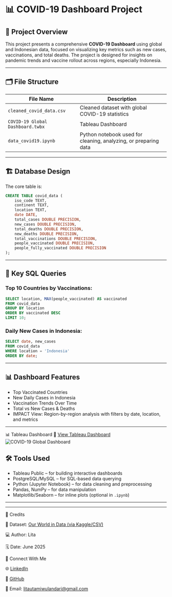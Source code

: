 
# 📊 COVID-19 Dashboard Project

## 📁 Project Overview
This project presents a comprehensive **COVID-19 Dashboard** using global and Indonesian data, focused on visualizing key metrics such as new cases, vaccinations, and total deaths. The project is designed for insights on pandemic trends and vaccine rollout across regions, especially Indonesia.

---

## 🗂️ File Structure

| File Name                 | Description |
|--------------------------|-------------|
| `cleaned_covid_data.csv` | Cleaned dataset with global COVID-19 statistics |
| `COVID-19 Global Dashboard.twbx`          | Tableau Dashboard |
| `data_covid19.ipynb`     | Python notebook used for cleaning, analyzing, or preparing data |

---

## 🏗️ Database Design

The core table is:

```sql
CREATE TABLE covid_data (
    iso_code TEXT,
    continent TEXT,
    location TEXT,
    date DATE,
    total_cases DOUBLE PRECISION,
    new_cases DOUBLE PRECISION,
    total_deaths DOUBLE PRECISION,
    new_deaths DOUBLE PRECISION,
    total_vaccinations DOUBLE PRECISION,
    people_vaccinated DOUBLE PRECISION,
    people_fully_vaccinated DOUBLE PRECISION
);
```

---

## 📌 Key SQL Queries

### Top 10 Countries by Vaccinations:
```sql
SELECT location, MAX(people_vaccinated) AS vaccinated
FROM covid_data
GROUP BY location
ORDER BY vaccinated DESC
LIMIT 10;
```

### Daily New Cases in Indonesia:
```sql
SELECT date, new_cases
FROM covid_data
WHERE location = 'Indonesia'
ORDER BY date;
```

---

## 📊 Dashboard Features

- Top Vaccinated Countries
- New Daily Cases in Indonesia
- Vaccination Trends Over Time
- Total vs New Cases & Deaths
- IMPACT View: Region-by-region analysis with filters by date, location, and metrics

---
📊 Tableau Dashboard
🔗 [View Tableau Dashboard](https://public.tableau.com/app/profile/lita/viz/COVID-19GlobalDashboard_17504317088400/COVID-19GlobalDashboard)
![COVID-19 Global Dashboard](https://github.com/user-attachments/assets/7cceae12-f62b-40b8-a500-02e098cc7c5e)


## 🛠️ Tools Used

- Tableau Public – for building interactive dashboards
- PostgreSQL/MySQL – for SQL-based data querying
- Python (Jupyter Notebook) – for data cleaning and preprocessing
- Pandas, NumPy – for data manipulation
- Matplotlib/Seaborn – for inline plots (optional in `.ipynb`)

---
---

🧷 Credits

📂 Dataset: [Our World in Data (via Kaggle/CSV)](https://docs.owid.io/projects/covid/en/latest/dataset.html)

💻 Author: Lita

🗓 Date: June 2025


📎 Connect With Me

🌐 [LinkedIn](https://www.linkedin.com/in/lita-utami-wulandari/)

💼 [GitHub](https://github.com/litascripts)

📧 Email: litautamiwulandari@gmail.com
